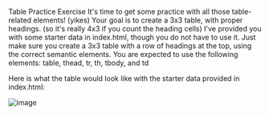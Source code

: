 Table Practice Exercise
It's time to get some practice with all those table-related elements! (yikes)  Your goal is to create a 3x3 table, with proper headings. (so it's really 4x3 if you count the heading cells)  I've provided you with some starter data in index.html, though you do not have to use it.  Just make sure you create a 3x3 table with a row of headings at the top, using the correct semantic elements. You are expected to use the following elements: table, thead, tr, th, tbody, and td

Here is what the table would look like with the starter data provided in index.html:

![image](https://github.com/RFHertel/Web-Dev-Bootcamp/assets/74387792/3912fd28-cf89-4dc7-a63c-4958aac20dba)
